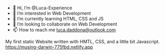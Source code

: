 - 👋 Hi, I’m @Luca-Experience
- 👀 I’m interested in Web Development
- 🌱 I’m currently learning HTML, CSS and JS
- 💞️ I’m looking to collaborate on Web Development
- 📫 How to reach me luca.daddona@outlook.com

My first static Website written with HMTL, CSS, and a little bit Javascript. 
                 https://musing-darwin-775fbd.netlify.app       

